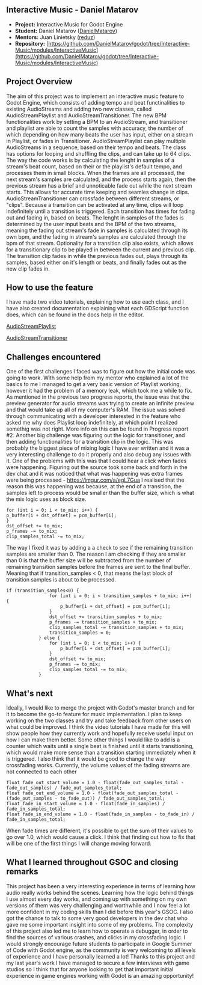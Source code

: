 ﻿## **Interactive Music - Daniel Matarov**

-   **Project:**  Interactive Music for Godot Engine
-   **Student:**  Daniel Matarov ([DanielMatarov](https://github.com/DanielMatarov))
-   **Mentors:**  Juan Linietsky ([reduz](https://github.com/reduz))
-   **Repository:**  [https://github.com/DanielMatarov/godot/tree/Interactive-Music/modules/InteractiveMusic](https://github.com/DanielMatarov/godot/tree/Interactive-Music/modules/InteractiveMusic)

## Project Overview
The aim of this project was to implement an interactive music feature to Godot Engine, which consists of adding tempo and beat functinalities to existing AudioStreams and adding two new classes, called AudioStreamPlaylist and AudioStreamTransitioner. 
The new BPM functionalities work by setting a BPM to an AudioStream, and transitioner and playlist are able to count the samples with accuracy, the number of which depending on how many beats the user has input, either on a stream in Playlist, or fades in Transitioner. 
AudioStreamPlaylist can play multiple AudioStreams in a sequence, based on their tempo and beats. The class has options for looping and shuffling the clips, and can take up to 64 clips. 
The way the code works is by calculating the lenght in samples of a stream's beat count, based on their or the playlist's default tempo, and processes them in small blocks. When the frames are all processed, the next stream's samples are calculated, and the process starts again, then the previous stream has a brief and unnoticable fade out while the next stream starts. This allows for accurate time keeping and seamles change in clips. 
AudioStreamTransitioner can crossfade between different streams, or "clips". Because a transition can be activated at any time, clips will loop indefinitely until a transition is triggered. Each transition has times for fading out and fading in, based on beats. The lenght in samples of the fades is determined by the user input beats and the BPM of the two streams, meaning the fading out stream's fade in samples is calculated through its own bpm, and the fading in stream's samples are calculated through the bpm of that stream. Optionality for a transition clip also exists, which allows for a transitionary clip to be played in between the current and previous clip. The transition clip fades in while the previous fades out, plays through its samples, based either on it's length or beats, and finally fades out as the new clip fades in. 


## How to use the feature

I have made two video tutorials, explaining how to use each class, and I have also created documentation explaining what each GDScript function does, which can be found in the docs help in the editor. 

[AudioStreamPlaylist](https://youtu.be/RKMyb0WuBMc)

[AudioStreamTransitioner](https://youtu.be/1aNV5DjJu58)

## Challenges encountered 
One of the first challenges I faced was to figure out how the initial code was going to work. With some help from my mentor who explained a lot of the basics to me I managed to get a very basic version of Playlist working, however it had the problem of a memory leak, which took me a while to fix. As mentioned in the previous two progress reports, the issue was that the preview generator for audio streams was trying to create an infinite preview and that would take up all of my computer's RAM. The issue was solved through communicating with a developer interested in the feature who asked me why does Playlist loop indefinitely, at which point I realized somethig was not right. More info on this can be found in Progress report #2. 
Another big challenge was figuring out the logic for transitioner, and then adding functionalities for a transition clip in the logic. This was probably the biggest piece of mixing logic I have ever written and it was a very interesting challenge to do it properly and also debug any issues with it.
One of the problems with this was that I could hear a click when fades were happening. Figuring out the source took some back and forth in the dev chat and it was noticed that what was happening was extra frames were being processed - https://imgur.com/a/egL7Gua
I realised that the reason this was happening was because, at the end of a transition, the samples left to process would be smaller than the buffer size, which is what the mix logic uses as block size. 

    for (int i = 0; i < to_mix; i++) {
    p_buffer[i + dst_offset] = pcm_buffer[i];
    }
    dst_offset += to_mix;
    p_frames -= to_mix;
    clip_samples_total -= to_mix;
The way I fixed it was by adding a a check to see if the remaining transition samples are smaller than 0. The reason I am checking if they are smaller than 0 is that the buffer size will be subtracted from the number of remaining transition samples before the frames are sent to the final buffer. Meaning that if transition_samples < 0, that means the last block of transition samples is about to be processed. 	

    if (transition_samples<0) {
    				for (int i = 0; i < transition_samples + to_mix; i++) {
    					p_buffer[i + dst_offset] = pcm_buffer[i];
    				}
    				dst_offset += transition_samples + to_mix;
    				p_frames -= transition_samples + to_mix;
    				clip_samples_total -= transition_samples + to_mix;
    				transition_samples = 0;	
    			} else {
    				for (int i = 0; i < to_mix; i++) {
    					p_buffer[i + dst_offset] = pcm_buffer[i];
    				}
    				dst_offset += to_mix;
    				p_frames -= to_mix;
    				clip_samples_total -= to_mix;
    			}	


## What's next 
Ideally, I would like to merge the project with Godot's master branch and for it to become the go-to feature for music implementation. I plan to keep working on the two classes and try and take feedback from other users on what could be improved. I think the video tutorials I have made for this will show people how they currently work and hopefully receive useful input on how I can make them better. 
Some other things I would like to add is a counter which waits until a single beat is finished until it starts transitioning, which would make more sense than a transition starting immediately when it is triggered. I also think that it would be good to change the way crossfading works. Currently, the volume values of the fading streams are not connected to each other

    float fade_out_start_volume = 1.0 - float(fade_out_samples_total - fade_out_samples) / fade_out_samples_total;
    float fade_out_end_volume = 1.0 - float(fade_out_samples_total - (fade_out_samples - to_fade_out)) / fade_out_samples_total;						
    float fade_in_start_volume = 1.0 - float(fade_in_samples) / fade_in_samples_total;
    float fade_in_end_volume = 1.0 - float(fade_in_samples - to_fade_in) / fade_in_samples_total;		

 When fade times are different, it's possible to get the sum of their values to go over 1.0, which would cause a click. I think that finding out how to fix that will be one of the first things I will change moving forward.

## What I learned throughout GSOC and closing remarks
This project has been a very interesting experience in terms of learning how audio really works behind the scenes. Learning how the logic behind things I use almost every day works, and coming up with something on my own versions of them was very challenging and worthwhile and I now feel a lot more confident in my coding skills than I did before this year's GSOC. I also got the chance to talk to some very good developers in the dev chat who gave me some important insight into some of my problems. The complexity of this project also led me to learn how to operate a debugger, in order to find the sources of various crashes, and clicks in my crossfading logic. 
I would strongly encourage future students to participate in Google Summer of Code with Godot engine, as the community is very welcoming to all levels of experience and I have personally learned a lot! 
Thanks to this project and my last year's work I have managed to secure a few interviews with game studios so I think that for anyone looking to get that important initial experience in game engines working with Godot is an amazing opportunity! 

